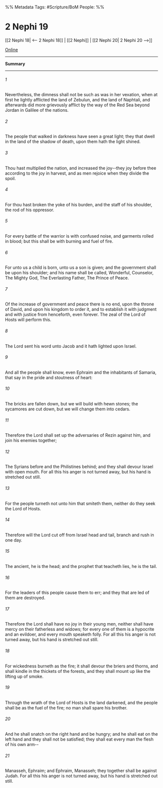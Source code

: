 %% Metadata
Tags: #Scripture/BoM
People: 
%%
# 2 Nephi 19
[[2 Nephi 18| <-- 2 Nephi 18]] | [[2 Nephi]] | [[2 Nephi 20| 2 Nephi 20 -->]]

[Online](https://churchofjesuschrist.org/study/scriptures/bofm/2-ne/19?lang=eng)

---
__Summary__



---
###### 1
Nevertheless, the dimness shall not be such as was in her vexation, when at first he lightly afflicted the land of Zebulun, and the land of Naphtali, and afterwards did more grievously afflict by the way of the Red Sea beyond Jordan in Galilee of the nations.
###### 2
The people that walked in darkness have seen a great light; they that dwell in the land of the shadow of death, upon them hath the light shined.
###### 3
Thou hast multiplied the nation, and increased the joy--they joy before thee according to the joy in harvest, and as men rejoice when they divide the spoil.
###### 4
For thou hast broken the yoke of his burden, and the staff of his shoulder, the rod of his oppressor.
###### 5
For every battle of the warrior is with confused noise, and garments rolled in blood; but this shall be with burning and fuel of fire.
###### 6
For unto us a child is born, unto us a son is given; and the government shall be upon his shoulder; and his name shall be called, Wonderful, Counselor, The Mighty God, The Everlasting Father, The Prince of Peace.
###### 7
Of the increase of government and peace there is no end, upon the throne of David, and upon his kingdom to order it, and to establish it with judgment and with justice from henceforth, even forever. The zeal of the Lord of Hosts will perform this.
###### 8
The Lord sent his word unto Jacob and it hath lighted upon Israel.
###### 9
And all the people shall know, even Ephraim and the inhabitants of Samaria, that say in the pride and stoutness of heart:
###### 10
The bricks are fallen down, but we will build with hewn stones; the sycamores are cut down, but we will change them into cedars.
###### 11
Therefore the Lord shall set up the adversaries of Rezin against him, and join his enemies together;
###### 12
The Syrians before and the Philistines behind; and they shall devour Israel with open mouth. For all this his anger is not turned away, but his hand is stretched out still.
###### 13
For the people turneth not unto him that smiteth them, neither do they seek the Lord of Hosts.
###### 14
Therefore will the Lord cut off from Israel head and tail, branch and rush in one day.
###### 15
The ancient, he is the head; and the prophet that teacheth lies, he is the tail.
###### 16
For the leaders of this people cause them to err; and they that are led of them are destroyed.
###### 17
Therefore the Lord shall have no joy in their young men, neither shall have mercy on their fatherless and widows; for every one of them is a hypocrite and an evildoer, and every mouth speaketh folly. For all this his anger is not turned away, but his hand is stretched out still.
###### 18
For wickedness burneth as the fire; it shall devour the briers and thorns, and shall kindle in the thickets of the forests, and they shall mount up like the lifting up of smoke.
###### 19
Through the wrath of the Lord of Hosts is the land darkened, and the people shall be as the fuel of the fire; no man shall spare his brother.
###### 20
And he shall snatch on the right hand and be hungry; and he shall eat on the left hand and they shall not be satisfied; they shall eat every man the flesh of his own arm--
###### 21
Manasseh, Ephraim; and Ephraim, Manasseh; they together shall be against Judah. For all this his anger is not turned away, but his hand is stretched out still.




